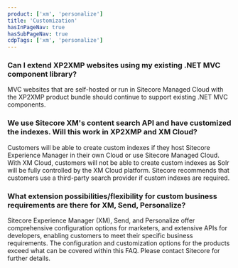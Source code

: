 ```yaml
---
product: ['xm', 'personalize']
title: 'Customization'
hasInPageNav: true
hasSubPageNav: true
cdpTags: ['xm', 'personalize']
---
```


### Can I extend XP2XMP websites using my existing .NET MVC component library?

MVC websites that are self-hosted or run in Sitecore Managed Cloud with the XP2XMP product bundle should continue to support existing .NET MVC components.

### We use Sitecore XM's content search API and have customized the indexes. Will this work in XP2XMP and XM Cloud?

Customers will be able to create custom indexes if they host Sitecore Experience Manager in their own Cloud or use Sitecore Managed Cloud. With XM Cloud, customers will not be able to create custom indexes as Solr will be fully controlled by the XM Cloud platform. Sitecore recommends that customers use a third-party search provider if custom indexes are required.

### What extension possibilities/flexibility for custom business requirements are there for XM, Send, Personalize?

Sitecore Experience Manager (XM), Send, and Personalize offer comprehensive configuration options for marketers, and extensive APIs for developers, enabling customers to meet their specific business requirements. The configuration and customization options for the products exceed what can be covered within this FAQ. Please contact Sitecore for further details.
